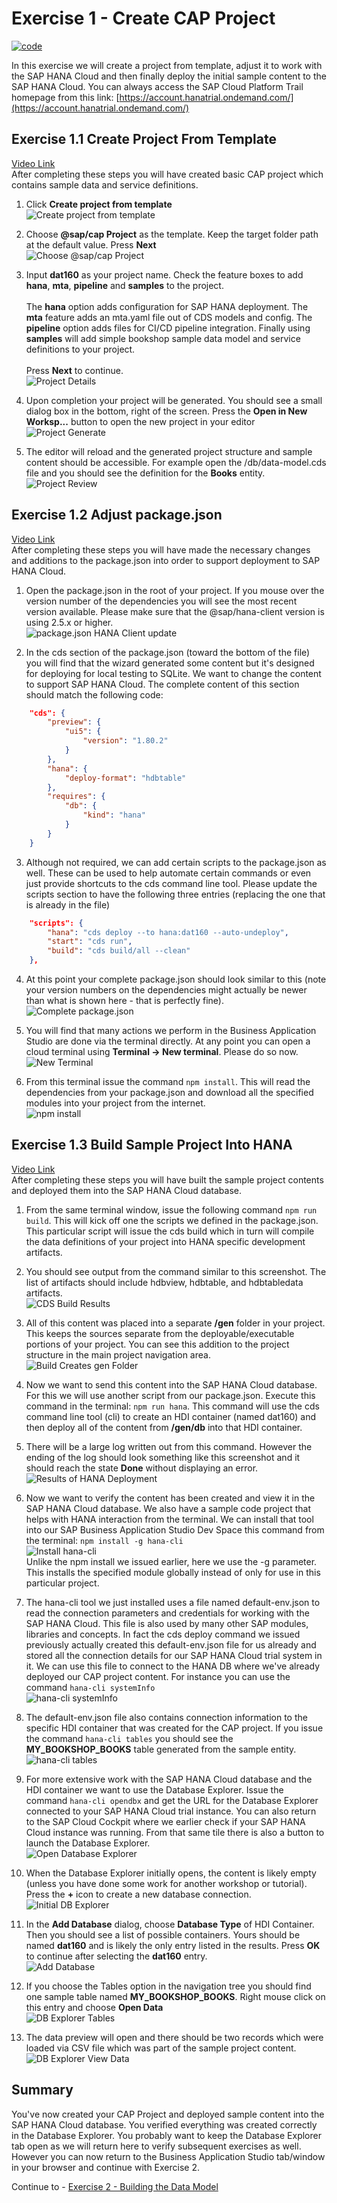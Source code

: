 # Exercise 1 - Create CAP Project

[![code](https://flat.badgen.net/badge/code/available/green?icon=github)](./code/)

In this exercise we will create a project from template, adjust it to work with the SAP HANA Cloud and then finally deploy the initial sample content to the SAP HANA Cloud. You can always access the SAP Cloud Platform Trail homepage from this link: [https://account.hanatrial.ondemand.com/](https://account.hanatrial.ondemand.com/)

## Exercise 1.1 Create Project From Template

[Video Link](https://youtu.be/LpN8h19CxoQ)</br>
After completing these steps you will have created basic CAP project which contains sample data and service definitions.

1. Click **Create project from template** </br>![Create project from template](images/create_project_from_template.png)

2. Choose **@sap/cap Project** as the template. Keep the target folder path at the default value. Press **Next**</br>![Choose @sap/cap Project](images/choose_cap_project.png)

3. Input **dat160** as your project name.  Check the feature boxes to add **hana**, **mta**, **pipeline** and **samples** to the project.  </br></br>The **hana** option adds configuration for SAP HANA deployment. The **mta** feature adds an mta.yaml file out of CDS models and config.  The **pipeline** option adds files for CI/CD pipeline integration. Finally using **samples** will add simple bookshop sample data model and service definitions to your project.  </br></br>Press **Next** to continue.</br>![Project Details](images/project_details.png)

4. Upon completion your project will be generated. You should see a small dialog box in the bottom, right of the screen. Press the **Open in New Worksp...** button to open the new project in your editor</br>![Project Generate](images/project_generated.png)

5. The editor will reload and the generated project structure and sample content should be accessible. For example open the /db/data-model.cds file and you should see the definition for the **Books** entity.</br>![Project Review](images/new_cap_project_review.png)

## Exercise 1.2 Adjust package.json

[Video Link](https://youtu.be/jFdBG-mHyHM)</br>
After completing these steps you will have made the necessary changes and additions to the package.json into order to support deployment to SAP HANA Cloud.

1. Open the package.json in the root of your project. If you mouse over the version number of the dependencies you will see the most recent version available.  Please make sure that the @sap/hana-client version is using 2.5.x or higher. </br>![package.json HANA Client update](images/package_json_hana_client.png)

2. In the cds section of the package.json (toward the bottom of the file) you will find that the wizard generated some content but it's designed for deploying for local testing to SQLite. We want to change the content to support SAP HANA Cloud. The complete content of this section should match the following code:

```json
    "cds": {
        "preview": {
            "ui5": {
                "version": "1.80.2"
            }
        },
        "hana": {
            "deploy-format": "hdbtable"
        },
        "requires": {
            "db": {
                "kind": "hana"
            }
        }
    }
```

3. Although not required, we can add certain scripts to the package.json as well. These can be used to help automate certain commands or even just provide shortcuts to the cds command line tool.  Please update the scripts section to have the following three entries (replacing the one that is already in the file)

```json
    "scripts": {
        "hana": "cds deploy --to hana:dat160 --auto-undeploy",
        "start": "cds run",
        "build": "cds build/all --clean"
    },
```

4. At this point your complete package.json should look similar to this (note your version numbers on the dependencies might actually be newer than what is shown here - that is perfectly fine).</br>![Complete package.json](images/complete_package_json.png)

5. You will find that many actions we perform in the Business Application Studio are done via the terminal directly.  At any point you can open a cloud terminal using **Terminal -> New terminal**. Please do so now.</br>![New Terminal](images/new_terminal.png)

6. From this terminal issue the command ```npm install```.  This will read the dependencies from your package.json and download all the specified modules into your project from the internet. </br>![npm install](images/npm_install.png)

## Exercise 1.3 Build Sample Project Into HANA

[Video Link](https://youtu.be/31bdCX0t1aY)</br>
After completing these steps you will have built the sample project contents and deployed them into the SAP HANA Cloud database.

1. From the same terminal window, issue the following command ```npm run build```.  This will kick off one the scripts we defined in the package.json. This particular script will issue the cds build which in turn will compile the data definitions of your project into HANA specific development artifacts.

2. You should see output from the command similar to this screenshot. The list of artifacts should include hdbview, hdbtable, and hdbtabledata artifacts.</br>![CDS Build Results](images/cds_build.png)

3. All of this content was placed into a separate **/gen** folder in your project. This keeps the sources separate from the deployable/executable portions of your project.  You can see this addition to the project structure in the main project navigation area.</br>![Build Creates gen Folder](images/gen_folder.png)

4. Now we want to send this content into the SAP HANA Cloud database.  For this we will use another script from our package.json. Execute this command in the terminal: ```npm run hana```. This command will use the cds command line tool (cli) to create an HDI container (named dat160) and then deploy all of the content from **/gen/db** into that HDI container.

5. There will be a large log written out from this command. However the ending of the log should look something like this screenshot and it should reach the state **Done** without displaying an error.</br>![Results of HANA Deployment](images/hana_deploy_results.png)

6. Now we want to verify the content has been created and view it in the SAP HANA Cloud database.  We also have a sample code project that helps with HANA interaction from the terminal.  We can install that tool into our SAP Business Application Studio Dev Space this command from the terminal: ```npm install -g hana-cli```</br>![Install hana-cli](images/install_hana_cli.png)</br>Unlike the npm install we issued earlier, here we use the -g parameter. This installs the specified module globally instead of only for use in this particular project.

7. The hana-cli tool we just installed uses a file named default-env.json to read the connection parameters and credentials for working with the SAP HANA Cloud. This file is also used by many other SAP modules, libraries and concepts. In fact the cds deploy command we issued previously actually created this default-env.json file for us already and stored all the connection details for our SAP HANA Cloud trial system in it. We can use this file to connect to the HANA DB where we've already deployed our CAP project content. For instance you can use the command ```hana-cli systemInfo``` </br>![hana-cli systemInfo](images/hana_cli_systemInfo.png)

8. The default-env.json file also contains connection information to the specific HDI container that was created for the CAP project. If you issue the command ```hana-cli tables``` you should see the **MY_BOOKSHOP_BOOKS** table generated from the sample entity.</br>![hana-cli tables](images/hana_cli_tables.png)

9. For more extensive work with the SAP HANA Cloud database and the HDI container we want to use the Database Explorer. Issue the command ```hana-cli opendbx``` and get the URL for the Database Explorer connected to your SAP HANA Cloud trial instance. You can also return to the SAP Cloud Cockpit where we earlier check if your SAP HANA Cloud instance was running. From that same tile there is also a button to launch the Database Explorer.</br>![Open Database Explorer](images/open_db_explorer.png)

10. When the Database Explorer initially opens, the content is likely empty (unless you have done some work for another workshop or tutorial).  Press the **+** icon to create a new database connection.</br>![Initial DB Explorer](images/initial_db_explorer.png)

11. In the **Add Database** dialog, choose **Database Type** of HDI Container.  Then you should see a list of possible containers.  Yours should be named **dat160** and is likely the only entry listed in the results. Press **OK** to continue after selecting the **dat160** entry.</br>![Add Database](images/dbexplorer_add_database.png)

12. If you choose the Tables option in the navigation tree you should find one sample table named **MY_BOOKSHOP_BOOKS**. Right mouse click on this entry and choose **Open Data**</br>![DB Explorer Tables](images/dbexplorer_tables.png)

13. The data preview will open and there should be two records which were loaded via CSV file which was part of the sample project content.</br>![DB Explorer View Data](images/dbexplorer_view_data.png)

## Summary

You've now created your CAP Project and deployed sample content into the SAP HANA Cloud database. You verified everything was created correctly in the Database Explorer. You probably want to keep the Database Explorer tab open as we will return here to verify subsequent exercises as well. However you can now return to the Business Application Studio tab/window in your browser and continue with Exercise 2.

Continue to - [Exercise 2 - Building the Data Model](../ex2/README.md)
